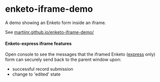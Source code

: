 enketo-iframe-demo
==================

A demo showing an Enketo form inside an iframe. 

See [martijnr.github.io/enketo-iframe-demo/](http://martijnr.github.io/enketo-iframe-demo/)


#### Enketo-express iframe features

Open console to see the messages that the iframed Enketo ([express](https://github.com/enketo/enketo-express) only) form can securely send back to the parent window upon:

* successful record submission
* change to 'edited' state

